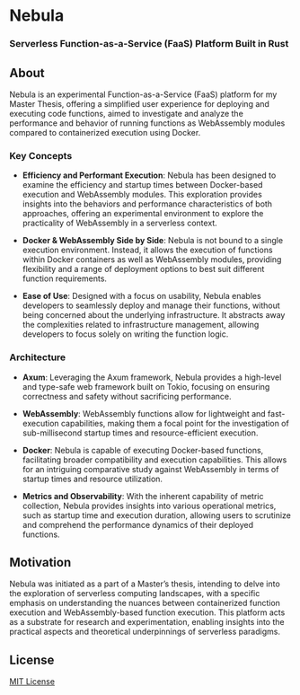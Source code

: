 # Nebula

### Serverless Function-as-a-Service (FaaS) Platform Built in Rust

<!-- ![Nebula Banner](/path-to-your-banner-if-you-have-one.png) -->

## About

Nebula is an experimental Function-as-a-Service (FaaS) platform for my Master Thesis, offering a simplified user experience for deploying and executing code functions, aimed to investigate and analyze the performance and behavior of running functions as WebAssembly modules compared to containerized execution using Docker.

### Key Concepts

- **Efficiency and Performant Execution**: Nebula has been designed to examine the efficiency and startup times between Docker-based execution and WebAssembly modules. This exploration provides insights into the behaviors and performance characteristics of both approaches, offering an experimental environment to explore the practicality of WebAssembly in a serverless context.

- **Docker & WebAssembly Side by Side**: Nebula is not bound to a single execution environment. Instead, it allows the execution of functions within Docker containers as well as WebAssembly modules, providing flexibility and a range of deployment options to best suit different function requirements.

- **Ease of Use**: Designed with a focus on usability, Nebula enables developers to seamlessly deploy and manage their functions, without being concerned about the underlying infrastructure. It abstracts away the complexities related to infrastructure management, allowing developers to focus solely on writing the function logic.

### Architecture

- **Axum**: Leveraging the Axum framework, Nebula provides a high-level and type-safe web framework built on Tokio, focusing on ensuring correctness and safety without sacrificing performance.

- **WebAssembly**: WebAssembly functions allow for lightweight and fast-execution capabilities, making them a focal point for the investigation of sub-millisecond startup times and resource-efficient execution.

- **Docker**: Nebula is capable of executing Docker-based functions, facilitating broader compatibility and execution capabilities. This allows for an intriguing comparative study against WebAssembly in terms of startup times and resource utilization.

- **Metrics and Observability**: With the inherent capability of metric collection, Nebula provides insights into various operational metrics, such as startup time and execution duration, allowing users to scrutinize and comprehend the performance dynamics of their deployed functions.

## Motivation

Nebula was initiated as a part of a Master’s thesis, intending to delve into the exploration of serverless computing landscapes, with a specific emphasis on understanding the nuances between containerized function execution and WebAssembly-based function execution. This platform acts as a substrate for research and experimentation, enabling insights into the practical aspects and theoretical underpinnings of serverless paradigms.

## License

[MIT License](LICENSE.md)

